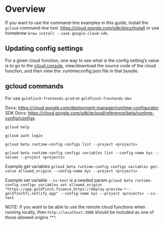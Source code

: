 # Overview

If you want to use the command-line examples in this guide, install the `gcloud` command-line tool. https://cloud.google.com/sdk/docs/install or use homebrew `brew install --cask google-cloud-sdk`.

## Updating config settings
For a given cloud function, one way to see what is the config setting’s value is to go to the [cloud console]("https://console.cloud.google.com/functions/details/us-central1/kycStatus?env=gen1&project=goldfinch-frontends-prod&tab=source"), view/download the source code of the cloud function, and then view the .runtimeconfig.json file in that bundle.

## gcloud commands

For <projects> use `goldfinch-frontends-prod` or `goldfinch-frontends-dev`

Docs: https://cloud.google.com/deployment-manager/runtime-configurator
SDK Docs: https://cloud.google.com/sdk/gcloud/reference/beta/runtime-config/configs

`gcloud help`

`gcloud auth login`

`gcloud beta runtime-config configs list --project <projects>`

`gcloud beta runtime-config configs variables list --config-name kyc --values --project <projects>`

Example get variables
`gcloud beta runtime-config configs variables get-value allowed_origins --config-name kyc --project <projects>`

Example set variable `--is-text` is a needed param
`gcloud beta runtime-config configs variables set allowed_origins "https://app.goldfinch.finance,https://deploy-preview-*--goldfinchfi.netlify.app" --config-name kyc --project <projects> --is-text`

NOTE: If you want to be able to use the remote cloud functions when running locally, then `http://localhost:3000` should be included as one of those allowed origins ^^^.
